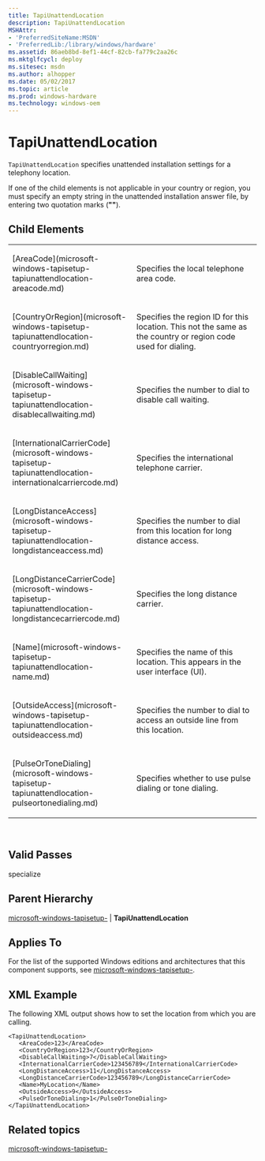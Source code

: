 ```yaml
---
title: TapiUnattendLocation
description: TapiUnattendLocation
MSHAttr:
- 'PreferredSiteName:MSDN'
- 'PreferredLib:/library/windows/hardware'
ms.assetid: 86aeb8bd-8ef1-44cf-82cb-fa779c2aa26c
ms.mktglfcycl: deploy
ms.sitesec: msdn
ms.author: alhopper
ms.date: 05/02/2017
ms.topic: article
ms.prod: windows-hardware
ms.technology: windows-oem
---
```


# TapiUnattendLocation


`TapiUnattendLocation` specifies unattended installation settings for a telephony location.

If one of the child elements is not applicable in your country or region, you must specify an empty string in the unattended installation answer file, by entering two quotation marks (**""**).

## Child Elements


<table>
<colgroup>
<col width="50%" />
<col width="50%" />
</colgroup>
<tbody>
<tr class="odd">
<td><p>[AreaCode](microsoft-windows-tapisetup-tapiunattendlocation-areacode.md)</p></td>
<td><p>Specifies the local telephone area code.</p></td>
</tr>
<tr class="even">
<td><p>[CountryOrRegion](microsoft-windows-tapisetup-tapiunattendlocation-countryorregion.md)</p></td>
<td><p>Specifies the region ID for this location. This not the same as the country or region code used for dialing.</p></td>
</tr>
<tr class="odd">
<td><p>[DisableCallWaiting](microsoft-windows-tapisetup-tapiunattendlocation-disablecallwaiting.md)</p></td>
<td><p>Specifies the number to dial to disable call waiting.</p></td>
</tr>
<tr class="even">
<td><p>[InternationalCarrierCode](microsoft-windows-tapisetup-tapiunattendlocation-internationalcarriercode.md)</p></td>
<td><p>Specifies the international telephone carrier.</p></td>
</tr>
<tr class="odd">
<td><p>[LongDistanceAccess](microsoft-windows-tapisetup-tapiunattendlocation-longdistanceaccess.md)</p></td>
<td><p>Specifies the number to dial from this location for long distance access.</p></td>
</tr>
<tr class="even">
<td><p>[LongDistanceCarrierCode](microsoft-windows-tapisetup-tapiunattendlocation-longdistancecarriercode.md)</p></td>
<td><p>Specifies the long distance carrier.</p></td>
</tr>
<tr class="odd">
<td><p>[Name](microsoft-windows-tapisetup-tapiunattendlocation-name.md)</p></td>
<td><p>Specifies the name of this location. This appears in the user interface (UI).</p></td>
</tr>
<tr class="even">
<td><p>[OutsideAccess](microsoft-windows-tapisetup-tapiunattendlocation-outsideaccess.md)</p></td>
<td><p>Specifies the number to dial to access an outside line from this location.</p></td>
</tr>
<tr class="odd">
<td><p>[PulseOrToneDialing](microsoft-windows-tapisetup-tapiunattendlocation-pulseortonedialing.md)</p></td>
<td><p>Specifies whether to use pulse dialing or tone dialing.</p></td>
</tr>
</tbody>
</table>

 

## Valid Passes


specialize

## Parent Hierarchy


[microsoft-windows-tapisetup-](microsoft-windows-tapisetup.md) | **TapiUnattendLocation**

## Applies To


For the list of the supported Windows editions and architectures that this component supports, see [microsoft-windows-tapisetup-](microsoft-windows-tapisetup.md).

## XML Example


The following XML output shows how to set the location from which you are calling.

``` syntax
<TapiUnattendLocation>
   <AreaCode>123</AreaCode>
   <CountryOrRegion>123</CountryOrRegion>
   <DisableCallWaiting>7</DisableCallWaiting>
   <InternationalCarrierCode>123456789</InternationalCarrierCode>
   <LongDistanceAccess>11</LongDistanceAccess>
   <LongDistanceCarrierCode>123456789</LongDistanceCarrierCode>
   <Name>MyLocation</Name>
   <OutsideAccess>9</OutsideAccess>
   <PulseOrToneDialing>1</PulseOrToneDialing>
</TapiUnattendLocation>
```

## Related topics


[microsoft-windows-tapisetup-](microsoft-windows-tapisetup.md)

 

 







